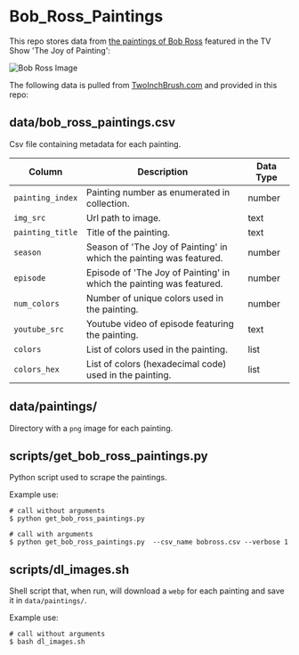 # Bob_Ross_Paintings

This repo stores data from [the paintings of Bob Ross](https://www.twoinchbrush.com/all-paintings) featured in the TV Show 'The Joy of Painting':

![Bob Ross Image](https://encrypted-tbn0.gstatic.com/images?q=tbn:ANd9GcS117A8XFP17_8SGyMZ_k8ne_nS1Ls0nqXagUc_F2lgbxilRYZqQQ&s)

 
The following data is pulled from [TwoInchBrush.com](https://www.twoinchbrush.com/) and provided in this repo:

## data/bob_ross_paintings.csv

Csv file containing metadata for each painting.

| Column | Description | Data Type |
|---|---|---|
| `painting_index` | Painting number as enumerated in collection. | number |
| `img_src` | Url path to image. | text |
| `painting_title` |  Title of the painting. | text |
| `season` | Season of 'The Joy of Painting' in which the painting was featured. | number |
| `episode` | Episode of 'The Joy of Painting' in which the painting was featured. | number |
| `num_colors` | Number of unique colors used in the painting. | number |
| `youtube_src` | Youtube video of episode featuring the painting. | text |
| `colors` | List of colors used in the painting. | list |
| `colors_hex` | List of colors (hexadecimal code) used in the painting. | list |


## data/paintings/

Directory with a `png` image for each painting.


## scripts/get_bob_ross_paintings.py

Python script used to scrape the paintings.

Example use:

```
# call without arguments
$ python get_bob_ross_paintings.py

# call with arguments
$ python get_bob_ross_paintings.py  --csv_name bobross.csv --verbose 1
```


## scripts/dl_images.sh

Shell script that, when run, will download a `webp` for each painting and save it in `data/paintings/`.

Example use:

```
# call without arguments
$ bash dl_images.sh
```
